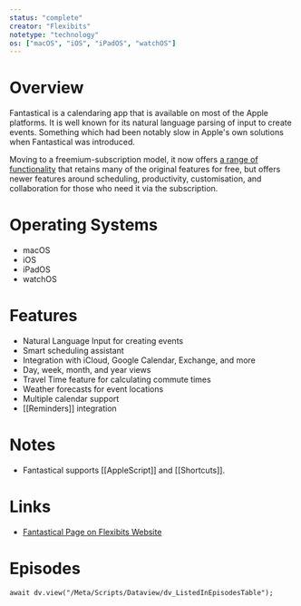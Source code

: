 ```yaml
---
status: "complete"
creator: "Flexibits"
notetype: "technology"
os: ["macOS", "iOS", "iPadOS", "watchOS"]
---
```

# Overview
Fantastical is a calendaring app that is available on most of the Apple platforms. It is well known for its natural language parsing of input to create events. Something which had been notably slow in Apple's own solutions when Fantastical was introduced.

Moving to a freemium-subscription model, it now offers [a range of functionality](https://flexibits.com/pricing) that retains many of the original features for free, but offers newer features around scheduling, productivity, customisation, and collaboration for those who need it via the subscription.

# Operating Systems
- macOS
- iOS
- iPadOS
- watchOS

# Features
- Natural Language Input for creating events
- Smart scheduling assistant
- Integration with iCloud, Google Calendar, Exchange, and more
- Day, week, month, and year views
- Travel Time feature for calculating commute times
- Weather forecasts for event locations
- Multiple calendar support
- [[Reminders]] integration


# Notes
- Fantastical supports [[AppleScript]] and [[Shortcuts]].

# Links
- [Fantastical Page on Flexibits Website](https://flexibits.com/fantastical)

# Episodes
```dataviewjs
await dv.view("/Meta/Scripts/Dataview/dv_ListedInEpisodesTable");
```
